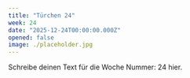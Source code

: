 ```yaml
---
title: "Türchen 24"
week: 24
date: "2025-12-24T00:00:00.000Z"
opened: false
image: ./placeholder.jpg
---
```


Schreibe deinen Text für die Woche Nummer: 24 hier.
